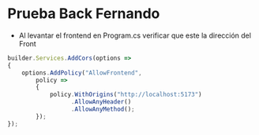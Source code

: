 # Prueba Back Fernando

- Al levantar el frontend en Program.cs verificar que este la dirección del Front

``` js
builder.Services.AddCors(options =>
{
    options.AddPolicy("AllowFrontend",
        policy =>
        {
            policy.WithOrigins("http://localhost:5173") 
                  .AllowAnyHeader()
                  .AllowAnyMethod();
        });
});
``` 



